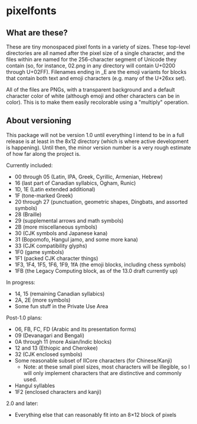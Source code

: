# pixelfonts

## What are these?

These are tiny monospaced pixel fonts in a variety of sizes. These top-level directories are all named after the pixel size of a single character, and the files within are named for the 256-character segment of Unicode they contain (so, for instance, 02.png in any directory will contain U+0200 through U+02FF). Filenames ending in _E are the emoji variants for blocks that contain both text and emoji characters (e.g. many of the U+26xx set).

All of the files are PNGs, with a transparent background and a default character color of white (although emoji and other characters can be in color). This is to make them easily recolorable using a "multiply" operation.

## About versioning

This package will not be version 1.0 until everything I intend to be in a full release is at least in the 8x12 directory (which is where active development is happening). Until then, the minor version number is a very rough estimate of how far along the project is.

Currently included:
* 00 through 05 (Latin, IPA, Greek, Cyrillic, Armenian, Hebrew)
* 16 (last part of Canadian syllabics, Ogham, Runic)
* 1D, 1E (Latin extended additional)
* 1F (tone-marked Greek)
* 20 through 27 (punctuation, geometric shapes, Dingbats, and assorted symbols)
* 28 (Braille)
* 29 (supplemental arrows and math symbols)
* 2B (more miscellaneous symbols)
* 30 (CJK symbols and Japanese kana)
* 31 (Bopomofo, Hangul jamo, and some more kana)
* 33 (CJK compatibility glyphs)
* 1F0 (game symbols)
* 1F1 (packed CJK character things)
* 1F3, 1F4, 1F5, 1F6, 1F9, 1fA (the emoji blocks, including chess symbols)
* 1FB (the Legacy Computing block, as of the 13.0 draft currently up)

In progress:
* 14, 15 (remaining Canadian syllabics)
* 2A, 2E (more symbols)
* Some fun stuff in the Private Use Area

Post-1.0 plans:
* 06, FB, FC, FD (Arabic and its presentation forms)
* 09 (Devanagari and Bengali)
* 0A through 11 (more Asian/Indic blocks)
* 12 and 13 (Ethiopic and Cherokee)
* 32 (CJK enclosed symbols)
* Some reasonable subset of IICore characters (for Chinese/Kanji)
  * Note: at these small pixel sizes, most characters will be illegible, so I will only implement characters that are distinctive and commonly used.
* Hangul syllables
* 1F2 (enclosed characters and kanji)

2.0 and later:
* Everything else that can reasonably fit into an 8×12 block of pixels
